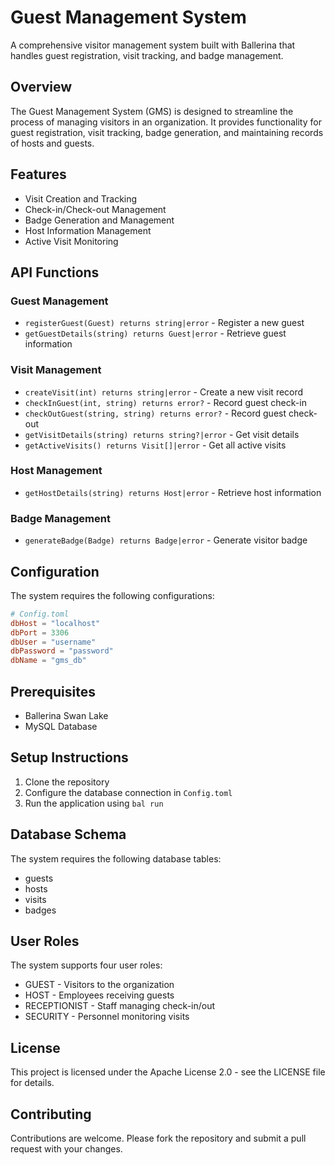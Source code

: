 # Guest Management System

A comprehensive visitor management system built with Ballerina that handles guest registration, visit tracking, and badge management.

## Overview

The Guest Management System (GMS) is designed to streamline the process of managing visitors in an organization. It provides functionality for guest registration, visit tracking, badge generation, and maintaining records of hosts and guests.

## Features

- Visit Creation and Tracking
- Check-in/Check-out Management
- Badge Generation and Management
- Host Information Management
- Active Visit Monitoring

## API Functions

### Guest Management
- `registerGuest(Guest) returns string|error` - Register a new guest
- `getGuestDetails(string) returns Guest|error` - Retrieve guest information

### Visit Management
- `createVisit(int) returns string|error` - Create a new visit record
- `checkInGuest(int, string) returns error?` - Record guest check-in
- `checkOutGuest(string, string) returns error?` - Record guest check-out
- `getVisitDetails(string) returns string?|error` - Get visit details
- `getActiveVisits() returns Visit[]|error` - Get all active visits

### Host Management
- `getHostDetails(string) returns Host|error` - Retrieve host information

### Badge Management
- `generateBadge(Badge) returns Badge|error` - Generate visitor badge

## Configuration

The system requires the following configurations:

```toml
# Config.toml
dbHost = "localhost"
dbPort = 3306
dbUser = "username"
dbPassword = "password"
dbName = "gms_db"
```

## Prerequisites

- Ballerina Swan Lake
- MySQL Database

## Setup Instructions

1. Clone the repository
2. Configure the database connection in `Config.toml`
3. Run the application using `bal run`

## Database Schema

The system requires the following database tables:
- guests
- hosts
- visits
- badges

## User Roles

The system supports four user roles:
- GUEST - Visitors to the organization
- HOST - Employees receiving guests
- RECEPTIONIST - Staff managing check-in/out
- SECURITY - Personnel monitoring visits

## License

This project is licensed under the Apache License 2.0 - see the LICENSE file for details.

## Contributing

Contributions are welcome. Please fork the repository and submit a pull request with your changes.